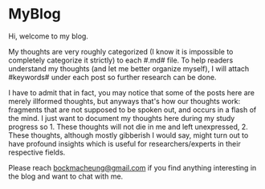 # MyBlog

Hi, welcome to my blog.

My thoughts are very roughly categorized (I know it is impossible to completely categorize it strictly) to each #.md# file. 
To help readers understand my thoughts (and let me better organize myself), I will attach #keywords# under each post so further research can be done.

I have to admit that in fact, you may notice that some of the posts here are merely illformed thoughts, but anyways that's how our thoughts work: fragments that are not supposed to be spoken out, and occurs in a flash of the mind. I just want to document my thoughts here during my study progress so 1. These thoughts will not die in me and left unexpressed, 2. These thoughts, although mostly gibberish I would say, might turn out to have profound insights which is useful for researchers/experts in their respective fields.

Please reach bockmacheung@gmail.com if you find anything interesting in the blog and want to chat with me. 
